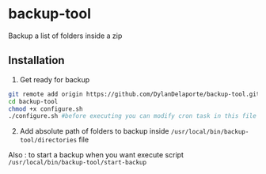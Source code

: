 # backup-tool
Backup a list of folders inside a zip

## Installation

1. Get ready for backup
```bash
git remote add origin https://github.com/DylanDelaporte/backup-tool.git
cd backup-tool
chmod +x configure.sh
./configure.sh #before executing you can modify cron task in this file
```
2. Add absolute path of folders to backup inside `/usr/local/bin/backup-tool/directories` file

Also : to start a backup when you want execute script `/usr/local/bin/backup-tool/start-backup`
